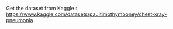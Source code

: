 Get the dataset from Kaggle : https://www.kaggle.com/datasets/paultimothymooney/chest-xray-pneumonia
